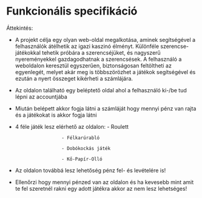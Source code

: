 # Funkcionális specifikáció
Áttekintés:
- A projekt célja egy olyan web-oldal megalkotása, aminek segítségével a felhasználók átélhetik az igazi kaszinó élményt. Különféle szerencse-játékokkal tehetik próbára a szerencséjüket, és nagyszerű nyereményekkel gazdagodhatnak a szerencsések. A felhasználó a weboldalon keresztül egyszerűen, biztonságosan feltöltheti az egyenlegét, melyet akár meg is többszörözhet a játékok segítségével és ezután a nyert összeget kikérheti a számlájára.

- Az oldalon található egy beléptető oldal ahol a felhasználó ki-/be tud lépni az accountjába
- Miután belépett akkor fogja látni a számláját hogy mennyi pénz van rajta és a játékokat is akkor fogja látni
- 4 féle játék lesz elérhető az oldalon: 
                       - Roulett
                       
                       - Félkarúrabló
                       
                       - Dobókockás játék
                       
                       - Kő-Papír-Olló
- Az oldalon továbbá lesz lehetőség pénz fel- és levételére is!
- Ellenőrzi hogy mennyi pénzed van az oldalon és ha kevesebb mint amit te fel szeretnél rakni egy adott játékra akkor az nem lesz lehetséges!
